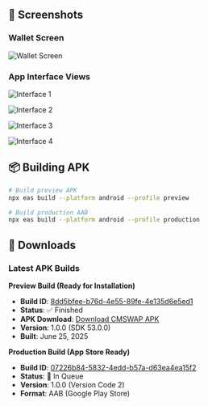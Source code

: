 ## 📸 Screenshots

### Wallet Screen
![Wallet Screen](./assets/Simulator%20Screenshot%20-%20iPhone%2016%20Plus%20-%202025-06-25%20at%2012.55.14.png)

### App Interface Views
![Interface 1](./assets/Simulator%20Screenshot%20-%20iPhone%2016%20Plus%20-%202025-06-25%20at%2019.48.09.png)

![Interface 2](./assets/Simulator%20Screenshot%20-%20iPhone%2016%20Plus%20-%202025-06-25%20at%2019.48.15.png)

![Interface 3](./assets/Simulator%20Screenshot%20-%20iPhone%2016%20Plus%20-%202025-06-25%20at%2019.48.19.png)

![Interface 4](./assets/Simulator%20Screenshot%20-%20iPhone%2016%20Plus%20-%202025-06-25%20at%2019.48.24.png)

## 📦 Building APK

```bash
# Build preview APK
npx eas build --platform android --profile preview

# Build production AAB
npx eas build --platform android --profile production
```

## 📱 Downloads

### Latest APK Builds

**Preview Build (Ready for Installation)**
- **Build ID**: [8dd5bfee-b76d-4e55-89fe-4e135d6e5ed1](https://expo.dev/accounts/deepraise/projects/cmswap/builds/8dd5bfee-b76d-4e55-89fe-4e135d6e5ed1)
- **Status**: ✅ Finished
- **APK Download**: [Download CMSWAP APK](https://expo.dev/artifacts/eas/ivQoMJcGrynJMnGWtByH7z.apk)
- **Version**: 1.0.0 (SDK 53.0.0)
- **Built**: June 25, 2025

**Production Build (App Store Ready)**
- **Build ID**: [07226b84-5832-4edd-b57a-d63ea4ea15f2](https://expo.dev/accounts/deepraise/projects/cmswap/builds/07226b84-5832-4edd-b57a-d63ea4ea15f2)
- **Status**: 🔄 In Queue
- **Version**: 1.0.0 (Version Code 2)
- **Format**: AAB (Google Play Store) 